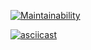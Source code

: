 [![Maintainability](https://api.codeclimate.com/v1/badges/a962ce284066c7b43ea6/maintainability)](https://codeclimate.com/github/Graph1589/frontend-project-lvl2/maintainability)

[![asciicast](https://asciinema.org/a/KrDop8cNoJmZ46D6ej57TDxzQ.svg)](https://asciinema.org/a/KrDop8cNoJmZ46D6ej57TDxzQ)